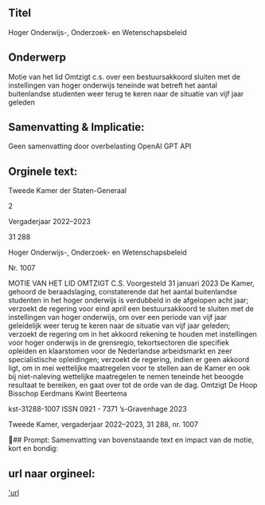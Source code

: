 ## Titel
Hoger Onderwijs-, Onderzoek- en Wetenschapsbeleid
## Onderwerp
Motie van het lid Omtzigt c.s. over een bestuursakkoord sluiten met de instellingen van hoger onderwijs teneinde wat betreft het aantal buitenlandse studenten weer terug te keren naar de situatie van vijf jaar geleden 
## Samenvatting & Implicatie:
Geen samenvatting door overbelasting OpenAI GPT API
## Orginele text:


Tweede Kamer der Staten-Generaal

2

Vergaderjaar 2022–2023

31 288

Hoger Onderwijs-, Onderzoek- en
Wetenschapsbeleid

Nr. 1007

MOTIE VAN HET LID OMTZIGT C.S.
Voorgesteld 31 januari 2023
De Kamer,
gehoord de beraadslaging,
constaterende dat het aantal buitenlandse studenten in het hoger
onderwijs is verdubbeld in de afgelopen acht jaar;
verzoekt de regering voor eind april een bestuursakkoord te sluiten met de
instellingen van hoger onderwijs, om over een periode van vijf jaar
geleidelijk weer terug te keren naar de situatie van vijf jaar geleden;
verzoekt de regering om in het akkoord rekening te houden met instellingen voor hoger onderwijs in de grensregio, tekortsectoren die specifiek
opleiden en klaarstomen voor de Nederlandse arbeidsmarkt en zeer
specialistische opleidingen;
verzoekt de regering, indien er geen akkoord ligt, om in mei wettelijke
maatregelen voor te stellen aan de Kamer en ook bij niet-naleving
wettelijke maatregelen te nemen teneinde het beoogde resultaat te
bereiken,
en gaat over tot de orde van de dag.
Omtzigt
De Hoop
Bisschop
Eerdmans
Kwint
Beertema

kst-31288-1007
ISSN 0921 - 7371
’s-Gravenhage 2023

Tweede Kamer, vergaderjaar 2022–2023, 31 288, nr. 1007

## Prompt:
Samenvatting van bovenstaande text en impact van de motie, kort en bondig:

## url naar orgineel:
['url](https://gegevensmagazijn.tweedekamer.nl/OData/v4/2.0/Document(c77c6bc0-104e-4e2b-b8f9-d92ddd11029c)/resource)
